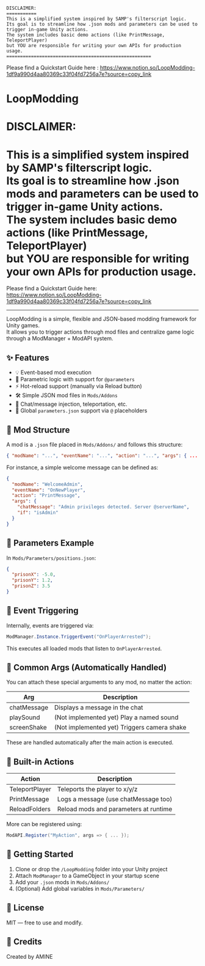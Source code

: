 ```
DISCLAIMER:
===========
This is a simplified system inspired by SAMP's filterscript logic.
Its goal is to streamline how .json mods and parameters can be used to trigger in-game Unity actions.
The system includes basic demo actions (like PrintMessage, TeleportPlayer)
but YOU are responsible for writing your own APIs for production usage.
=====================================================
```
Please find a Quickstart Guide here : https://www.notion.so/LoopModding-1df9a990d4aa80369c33f04fd7256a7e?source=copy_link


# LoopModding

DISCLAIMER:
===========
This is a simplified system inspired by SAMP's filterscript logic.  
Its goal is to streamline how .json mods and parameters can be used to trigger in-game Unity actions.  
The system includes basic demo actions (like PrintMessage, TeleportPlayer)  
but **YOU** are responsible for writing your own APIs for production usage.  
=====================================================

Please find a Quickstart Guide here:  
https://www.notion.so/LoopModding-1df9a990d4aa80369c33f04fd7256a7e?source=copy_link

---

LoopModding is a simple, flexible and JSON-based modding framework for Unity games.  
It allows you to trigger actions through mod files and centralize game logic through a ModManager + ModAPI system.

✨ Features
-----------
- 💡 Event-based mod execution  
- 🧠 Parametric logic with support for `@parameters`
- ⚡ Hot-reload support (manually via Reload button)  
- 🛠️ Simple JSON mod files in `Mods/Addons`  
- 💬 Chat/message injection, teleportation, etc.  
- 📁 Global `parameters.json` support via `@` placeholders

🧩 Mod Structure
----------------
A mod is a `.json` file placed in `Mods/Addons/` and follows this structure:

```json
{ "modName": "...", "eventName": "...", "action": "...", "args": { ... } }
```

For instance, a simple welcome message can be defined as:

```json
{
  "modName": "WelcomeAdmin",
  "eventName": "OnNewPlayer",
  "action": "PrintMessage",
  "args": {
    "chatMessage": "Admin privileges detected. Server @serverName",
    "if": "isAdmin"
  }
}
```

📂 Parameters Example
---------------------
In `Mods/Parameters/positions.json`:

```json
{
  "prisonX": -5.0,
  "prisonY": 1.2,
  "prisonZ": 3.5
}
```

🔄 Event Triggering
-------------------
Internally, events are triggered via:

```csharp
ModManager.Instance.TriggerEvent("OnPlayerArrested");
```

This executes all loaded mods that listen to `OnPlayerArrested`.

🧠 Common Args (Automatically Handled)
--------------------------------------
You can attach these special arguments to any mod, no matter the action:

| Arg            | Description                         |
|----------------|-------------------------------------|
| chatMessage    | Displays a message in the chat      |
| playSound      | (Not implemented yet) Play a named sound    |
| screenShake    | (Not implemented yet) Triggers camera shake |

These are handled automatically after the main action is executed.

🧰 Built-in Actions
-------------------
| Action           | Description                            |
|------------------|----------------------------------------|
| TeleportPlayer   | Teleports the player to x/y/z          |
| PrintMessage     | Logs a message (use chatMessage too)   |
| ReloadFolders    | Reload mods and parameters at runtime  |

More can be registered using:

```csharp
ModAPI.Register("MyAction", args => { ... });
```

🚀 Getting Started
------------------
1. Clone or drop the `/LoopModding` folder into your Unity project
2. Attach `ModManager` to a GameObject in your startup scene
3. Add your `.json` mods in `Mods/Addons/`
4. (Optional) Add global variables in `Mods/Parameters/`

📜 License
----------
MIT — free to use and modify.

💬 Credits
----------
Created by AMINE
